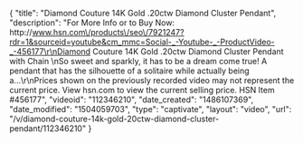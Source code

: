 {
    "title": "Diamond Couture 14K Gold .20ctw Diamond Cluster Pendant",
    "description": "For More Info or to Buy Now: http:\/\/www.hsn.com\/products\/seo\/7921247?rdr=1&sourceid=youtube&cm_mmc=Social-_-Youtube-_-ProductVideo-_-456177\r\nDiamond Couture 14K Gold .20ctw Diamond Cluster Pendant with Chain \nSo sweet and sparkly, it has to be a dream come true! A pendant that has the silhouette of a solitaire  while actually being a...\r\nPrices shown on the previously recorded video may not represent the current price.  View hsn.com to view the current selling price. HSN Item #456177",
    "videoid": "112346210",
    "date_created": "1486107369",
    "date_modified": "1504059703",
    "type": "captivate",
    "layout": "video",
    "url": "\/v\/diamond-couture-14k-gold-20ctw-diamond-cluster-pendant\/112346210"
}